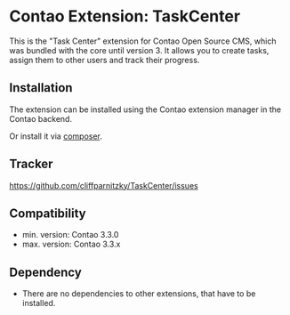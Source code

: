 Contao Extension: TaskCenter
============================

This is the "Task Center" extension for Contao Open Source CMS, which was
bundled with the core until version 3. It allows you to create tasks, assign
them to other users and track their progress.


Installation
------------

The extension can be installed using the Contao extension manager in the Contao backend.

Or install it via [composer](https://packagist.org/packages/cliffparnitzky/task-center).


Tracker
-------

https://github.com/cliffparnitzky/TaskCenter/issues


Compatibility
-------------

- min. version: Contao 3.3.0
- max. version: Contao 3.3.x


Dependency
----------

- There are no dependencies to other extensions, that have to be installed.